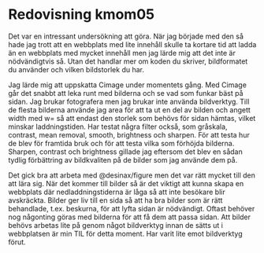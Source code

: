 ---
---
Redovisning kmom05
=========================

Det var en intressant undersökning att göra. När jag började med den så hade jag trott att en webbplats med lite innehåll skulle ta kortare tid att ladda än en webbplats med mycket innehåll men jag lärde mig att det inte är nödvändigtvis så. Utan det handlar mer om koden du skriver, bildformatet du använder och vilken bildstorlek du har.

Jag lärde mig att uppskatta Cimage under momentets gång. Med Cimage går det snabbt att leka runt med bilderna och se vad som funkar bäst på sidan. Jag brukar fotografera men jag brukar inte använda bildverktyg. Till de flesta bilderna använde jag area för att ta ut en del av bilden och angett width med w= så att endast den storlek som behövs för sidan hämtas, vilket minskar laddningstiden. Har testat några filter också, som gråskala, contrast, mean removal, smooth, brightness och sharpen. För att testa hur de blev för framtida bruk och för att testa vilka som förhöjda bilderna. Sharpen, contrast och brightness gillade jag eftersom det blev en sådan tydlig förbättring av bildkvaliten på de bilder som jag använde dem på.

Det gick bra att arbeta med @desinax/figure men det var rätt mycket till den att lära sig. När det kommer till bilder så är det viktigt att kunna skapa en webbplats där nedladdningstiderna är låga så att inte besökare blir avskräckta. Bilder ger liv till en sida så att ha bra bilder som är rätt behandlade, t.ex. beskurna, för att lyfta sidan är nödvändigt. Oftast behöver nog någonting göras med bilderna för att få dem att passa sidan. Att bilder behövs arbetas lite på genom något bildverktyg innan de sätts ut i webbplatsen är min TIL för detta moment. Har varit lite emot bildverktyg förut. 
